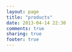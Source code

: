 ```yaml
---
layout: page
title: "products"
date: 2013-04-14 22:30
comments: true
sharing: true
footer: true
---
```

